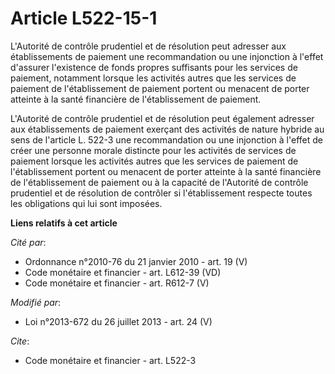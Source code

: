 # Article L522-15-1

L'Autorité de contrôle prudentiel et de résolution peut adresser aux établissements de paiement une recommandation ou une
injonction à l'effet d'assurer l'existence de fonds propres suffisants pour les services de paiement, notamment lorsque les
activités autres que les services de paiement de l'établissement de paiement portent ou menacent de porter atteinte à la
santé financière de l'établissement de paiement.

L'Autorité de contrôle prudentiel et de résolution peut également adresser aux établissements de paiement exerçant des
activités de nature hybride au sens de l'article L. 522-3 une recommandation ou une injonction à l'effet de créer une
personne morale distincte pour les activités de services de paiement lorsque les activités autres que les services de
paiement de l'établissement portent ou menacent de porter atteinte à la santé financière de l'établissement de paiement ou à
la capacité de l'Autorité de contrôle prudentiel et de résolution de contrôler si l'établissement respecte toutes les
obligations qui lui sont imposées.

**Liens relatifs à cet article**

_Cité par_:

  - Ordonnance n°2010-76 du 21 janvier 2010 - art. 19 (V)
  - Code monétaire et financier - art. L612-39 (VD)
  - Code monétaire et financier - art. R612-7 (V)

_Modifié par_:

  - Loi n°2013-672 du 26 juillet 2013 - art. 24 (V)

_Cite_:

  - Code monétaire et financier - art. L522-3
